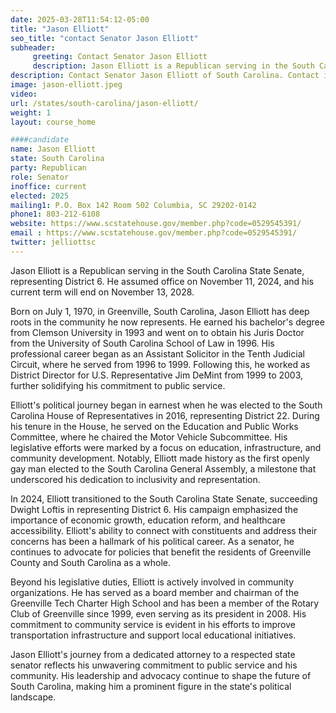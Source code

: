 ```yaml
---
date: 2025-03-28T11:54:12-05:00
title: "Jason Elliott"
seo_title: "contact Senator Jason Elliott"
subheader:
     greeting: Contact Senator Jason Elliott
     description: Jason Elliott is a Republican serving in the South Carolina State Senate, representing District 6. He assumed office on November 11, 2024, and his current term will end on November 13, 2028.
description: Contact Senator Jason Elliott of South Carolina. Contact information for Jason Elliott includes email address, phone number, and mailing address.
image: jason-elliott.jpeg
video:
url: /states/south-carolina/jason-elliott/
weight: 1
layout: course_home

####candidate
name: Jason Elliott
state: South Carolina
party: Republican
role: Senator
inoffice: current
elected: 2025
mailing1: P.O. Box 142 Room 502 Columbia, SC 29202-0142
phone1: 803-212-6108
website: https://www.scstatehouse.gov/member.php?code=0529545391/
email : https://www.scstatehouse.gov/member.php?code=0529545391/
twitter: jelliottsc
---
```

Jason Elliott is a Republican serving in the South Carolina State Senate, representing District 6. He assumed office on November 11, 2024, and his current term will end on November 13, 2028.

Born on July 1, 1970, in Greenville, South Carolina, Jason Elliott has deep roots in the community he now represents. He earned his bachelor's degree from Clemson University in 1993 and went on to obtain his Juris Doctor from the University of South Carolina School of Law in 1996. His professional career began as an Assistant Solicitor in the Tenth Judicial Circuit, where he served from 1996 to 1999. Following this, he worked as District Director for U.S. Representative Jim DeMint from 1999 to 2003, further solidifying his commitment to public service.

Elliott's political journey began in earnest when he was elected to the South Carolina House of Representatives in 2016, representing District 22. During his tenure in the House, he served on the Education and Public Works Committee, where he chaired the Motor Vehicle Subcommittee. His legislative efforts were marked by a focus on education, infrastructure, and community development. Notably, Elliott made history as the first openly gay man elected to the South Carolina General Assembly, a milestone that underscored his dedication to inclusivity and representation.

In 2024, Elliott transitioned to the South Carolina State Senate, succeeding Dwight Loftis in representing District 6. His campaign emphasized the importance of economic growth, education reform, and healthcare accessibility. Elliott's ability to connect with constituents and address their concerns has been a hallmark of his political career. As a senator, he continues to advocate for policies that benefit the residents of Greenville County and South Carolina as a whole.

Beyond his legislative duties, Elliott is actively involved in community organizations. He has served as a board member and chairman of the Greenville Tech Charter High School and has been a member of the Rotary Club of Greenville since 1999, even serving as its president in 2008. His commitment to community service is evident in his efforts to improve transportation infrastructure and support local educational initiatives.

Jason Elliott's journey from a dedicated attorney to a respected state senator reflects his unwavering commitment to public service and his community. His leadership and advocacy continue to shape the future of South Carolina, making him a prominent figure in the state's political landscape.
